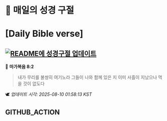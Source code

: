 # 🙏 매일의 성경 구절
# [Daily Bible verse]
## [![README에 성경구절 업데이트](https://github.com/DONGSUKA/first_test/actions/workflows/update-readme-bible.yml/badge.svg)](https://github.com/DONGSUKA/first_test/actions/workflows/update-readme-bible.yml)
<!-- START_BIBLE_VERSE -->
📖 **마가복음 8:2**
> 내가 무리를 불쌍히 여기노라 그들이 나와 함께 있은 지 이미 사흘이 지났으나 먹을 것이 없도다

🕊️ _업데이트 시각: 2025-08-10 01:58:13 KST_
  <!-- END_BIBLE_VERSE -->
## GITHUB_ACTION
